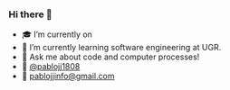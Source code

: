 ### Hi there 👋
- 🎓 I’m currently on
- 🌱 I’m currently learning software engineering at UGR.
- 💬 Ask me about code and computer processes!
- 📲 [@pablojj1808](https://t.me/pablojjinfo) 
- 📧 pablojjinfo@gmail.com
<!--
**pablojj1808/pablojj1808** is a ✨ _special_ ✨ repository because its `README.md` (this file) appears on your GitHub profile.

Here are some ideas to get you starthqqed:

- 🔭 I’m currently working on ...
- 🌱 I’m currently learning ...
- 👯 I’m looking to collaborate on ...
- 🤔 I’m looking for help with ...
- 💬 Ask me about ...
- 📫 How to reach me: ...
- 😄 Pronouns: ...
- ⚡ Fun fact: ...
-->
